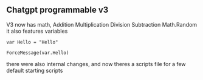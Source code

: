 ## Chatgpt programmable v3

V3 now has math, 
Addition
Multiplication
Division
Subtraction
Math.Random
it also features variables 

```
var Hello = "Hello"

ForceMessage(var.Hello)
```

there were also internal changes, and now theres a scripts file for a few default starting scripts
